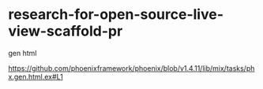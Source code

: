 # research-for-open-source-live-view-scaffold-pr

gen html

https://github.com/phoenixframework/phoenix/blob/v1.4.11/lib/mix/tasks/phx.gen.html.ex#L1
